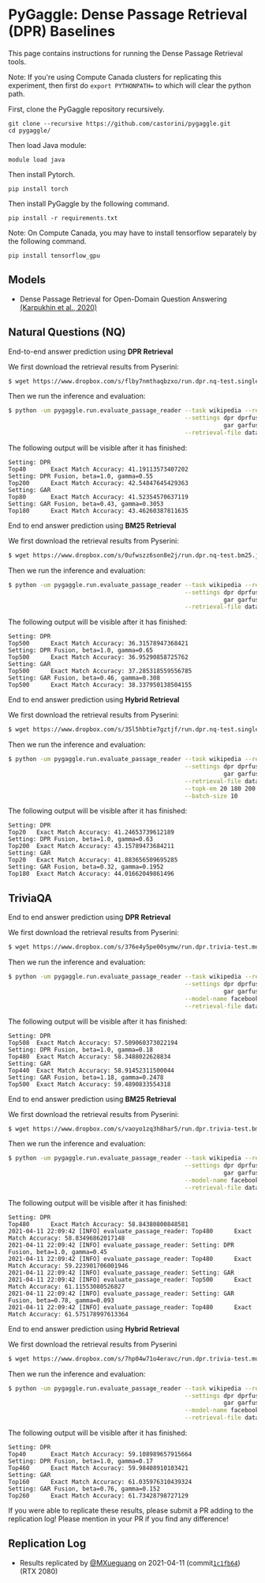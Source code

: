 # PyGaggle: Dense Passage Retrieval (DPR) Baselines

This page contains instructions for running the Dense Passage Retrieval tools.

Note: If you're using Compute Canada clusters for replicating this experiment, then first do `export PYTHONPATH=` to which will clear the python path. 

First, clone the PyGaggle repository recursively.

```
git clone --recursive https://github.com/castorini/pygaggle.git
cd pygaggle/
```
Then load Java module:
```
module load java
```
Then install Pytorch.
```
pip install torch
```
Then install PyGaggle by the following command.
```
pip install -r requirements.txt
```
Note: On Compute Canada, you may have to install tensorflow separately by the following command.
```
pip install tensorflow_gpu 
```

## Models

+ Dense Passage Retrieval for Open-Domain Question Answering [(Karpukhin et al., 2020)](https://arxiv.org/pdf/2004.04906.pdf)

## Natural Questions (NQ)
End-to-end answer prediction using **DPR Retrieval**

We first download the retrieval results from Pyserini:
```bash
$ wget https://www.dropbox.com/s/flby7nmthaqbzxo/run.dpr.nq-test.single.bf.json -P data
```

Then we run the inference and evaluation:
```bash
$ python -um pygaggle.run.evaluate_passage_reader --task wikipedia --retriever score --reader dpr \
                                                  --settings dpr dprfusion_1.0_0.55 \
                                                             gar garfusion_0.43_0.3053 \
                                                  --retrieval-file data/run.dpr.nq-test.single.bf.json --topk-em 40 80 180 200
```

The following output will be visible after it has finished:
```
Setting: DPR
Top40       Exact Match Accuracy: 41.19113573407202
Setting: DPR Fusion, beta=1.0, gamma=0.55
Top200      Exact Match Accuracy: 42.54847645429363
Setting: GAR
Top80       Exact Match Accuracy: 41.52354570637119
Setting: GAR Fusion, beta=0.43, gamma=0.3053
Top180      Exact Match Accuracy: 43.46260387811635
```

End to end answer prediction using **BM25 Retrieval**


We first download the retrieval results from Pyserini:
```bash
$ wget https://www.dropbox.com/s/0ufwszz6son8e2j/run.dpr.nq-test.bm25.json -P data
```

Then we run the inference and evaluation:
```bash
$ python -um pygaggle.run.evaluate_passage_reader --task wikipedia --retriever score --reader dpr \
                                                  --settings dpr dprfusion_1.0_0.65 \
                                                             gar garfusion_0.46_0.308 \
                                                  --retrieval-file data/run.dpr.nq-test.bm25.json --topk-em 500
```

The following output will be visible after it has finished:

```
Setting: DPR
Top500      Exact Match Accuracy: 36.31578947368421
Setting: DPR Fusion, beta=1.0, gamma=0.65
Top500      Exact Match Accuracy: 36.95290858725762
Setting: GAR
Top500      Exact Match Accuracy: 37.285318559556785
Setting: GAR Fusion, beta=0.46, gamma=0.308
Top500      Exact Match Accuracy: 38.337950138504155
```

End to end answer prediction using **Hybrid Retrieval**

We first download the retrieval results from Pyserini:
```bash
$ wget https://www.dropbox.com/s/35l5hbtie7gztjf/run.dpr.nq-test.single.bf.bm25.json -P data
```

Then we run the inference and evaluation:
```bash
$ python -um pygaggle.run.evaluate_passage_reader --task wikipedia --retriever score --reader dpr \
                                                  --settings dpr dprfusion_1.0_0.63 \
                                                             gar garfusion_0.32_0.1952 \
                                                  --retrieval-file data/run.dpr.nq-test.single.bf.bm25.json \
                                                  --topk-em 20 180 200 \
                                                  --batch-size 10
```
The following output will be visible after it has finished:

```
Setting: DPR
Top20	Exact Match Accuracy: 41.24653739612189
Setting: DPR Fusion, beta=1.0, gamma=0.63
Top200	Exact Match Accuracy: 43.15789473684211
Setting: GAR
Top20	Exact Match Accuracy: 41.883656509695285
Setting: GAR Fusion, beta=0.32, gamma=0.1952
Top180	Exact Match Accuracy: 44.01662049861496
```

## TriviaQA 
End to end answer prediction using **DPR Retrieval**

We first download the retrieval results from Pyserini:
```bash
$ wget https://www.dropbox.com/s/376e4y5pe00symw/run.dpr.trivia-test.multi.bf.json -P data
```

Then we run the inference and evaluation:
```bash
$ python -um pygaggle.run.evaluate_passage_reader --task wikipedia --retriever score --reader dpr \
                                                  --settings dpr dprfusion_1.0_0.18 \
                                                             gar garfusion_1.18_0.2478 \
                                                  --model-name facebook/dpr-reader-multiset-base \
                                                  --retrieval-file data/run.dpr.trivia-test.multi.bf.json --topk-em 440 480 500
```

The following output will be visible after it has finished:

```
Setting: DPR
Top508	Exact Match Accuracy: 57.509060373022194
Setting: DPR Fusion, beta=1.0, gamma=0.18
Top480	Exact Match Accuracy: 58.3488022628834
Setting: GAR
Top440	Exact Match Accuracy: 58.91452311500044
Setting: GAR Fusion, beta=1.18, gamma=0.2478
Top500	Exact Match Accuracy: 59.4890833554318
```

End to end answer prediction using **BM25 Retrieval**

We first download the retrieval results from Pyserini:
```bash
$ wget https://www.dropbox.com/s/vaoyo1zq3h8har5/run.dpr.trivia-test.bm25.json -P data
```

Then we run the inference and evaluation:
```bash
$ python -um pygaggle.run.evaluate_passage_reader --task wikipedia --retriever score --reader dpr \
                                                  --settings dpr dprfusion_1.0_0.45 \
                                                             gar garfusion_0.78_0.093 \
                                                  --model-name facebook/dpr-reader-multiset-base \
                                                  --retrieval-file data/run.dpr.trivia-test.bm25.json --topk-em 480 500
```

The following output will be visible after it has finished:

```
Setting: DPR
Top480      Exact Match Accuracy: 58.84380800848581
2021-04-11 22:09:42 [INFO] evaluate_passage_reader: Top480      Exact Match Accuracy: 58.83496862017148
2021-04-11 22:09:42 [INFO] evaluate_passage_reader: Setting: DPR Fusion, beta=1.0, gamma=0.45
2021-04-11 22:09:42 [INFO] evaluate_passage_reader: Top480      Exact Match Accuracy: 59.223901706001946
2021-04-11 22:09:42 [INFO] evaluate_passage_reader: Setting: GAR
2021-04-11 22:09:42 [INFO] evaluate_passage_reader: Top500      Exact Match Accuracy: 61.11553080526827
2021-04-11 22:09:42 [INFO] evaluate_passage_reader: Setting: GAR Fusion, beta=0.78, gamma=0.093
2021-04-11 22:09:42 [INFO] evaluate_passage_reader: Top480      Exact Match Accuracy: 61.575178997613364
```

End to end answer prediction using **Hybrid Retrieval**

We first download the retrieval results from Pyserini
```bash
$ wget https://www.dropbox.com/s/7hp04w71o4eravc/run.dpr.trivia-test.multi.bf.bm25.json -P data
```

Then we run the inference and evaluation:
```bash
$ python -um pygaggle.run.evaluate_passage_reader --task wikipedia --retriever score --reader dpr \
                                                  --settings dpr dprfusion_1.0_0.17 \
                                                             gar garfusion_0.76_0.152 \
                                                  --model-name facebook/dpr-reader-multiset-base \
                                                  --retrieval-file data/run.dpr.trivia-test.multi.bf.bm25.json --topk-em 40 160 260 460
```

The following output will be visible after it has finished:

```
Setting: DPR
Top40       Exact Match Accuracy: 59.108989657915664
Setting: DPR Fusion, beta=1.0, gamma=0.17
Top460      Exact Match Accuracy: 59.98408910103421
Setting: GAR
Top160      Exact Match Accuracy: 61.035976310439324
Setting: GAR Fusion, beta=0.76, gamma=0.152
Top260      Exact Match Accuracy: 61.73428798727129
```

If you were able to replicate these results, please submit a PR adding to the replication log!
Please mention in your PR if you find any difference!


## Replication Log

+ Results replicated by [@MXueguang](https://github.com/MXueguang) on 2021-04-11 (commit[`1c1fb64`](1c1fb644ec7bca65a507ed2cc3a1ada21a2a5976)) (RTX 2080)

